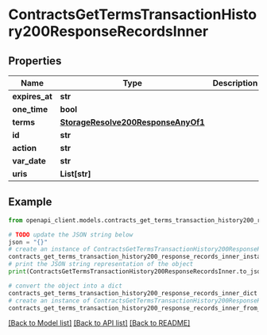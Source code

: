 # ContractsGetTermsTransactionHistory200ResponseRecordsInner


## Properties

Name | Type | Description | Notes
------------ | ------------- | ------------- | -------------
**expires_at** | **str** |  | [optional] 
**one_time** | **bool** |  | [optional] 
**terms** | [**StorageResolve200ResponseAnyOf1**](StorageResolve200ResponseAnyOf1.md) |  | [optional] 
**id** | **str** |  | 
**action** | **str** |  | 
**var_date** | **str** |  | 
**uris** | **List[str]** |  | [optional] 

## Example

```python
from openapi_client.models.contracts_get_terms_transaction_history200_response_records_inner import ContractsGetTermsTransactionHistory200ResponseRecordsInner

# TODO update the JSON string below
json = "{}"
# create an instance of ContractsGetTermsTransactionHistory200ResponseRecordsInner from a JSON string
contracts_get_terms_transaction_history200_response_records_inner_instance = ContractsGetTermsTransactionHistory200ResponseRecordsInner.from_json(json)
# print the JSON string representation of the object
print(ContractsGetTermsTransactionHistory200ResponseRecordsInner.to_json())

# convert the object into a dict
contracts_get_terms_transaction_history200_response_records_inner_dict = contracts_get_terms_transaction_history200_response_records_inner_instance.to_dict()
# create an instance of ContractsGetTermsTransactionHistory200ResponseRecordsInner from a dict
contracts_get_terms_transaction_history200_response_records_inner_from_dict = ContractsGetTermsTransactionHistory200ResponseRecordsInner.from_dict(contracts_get_terms_transaction_history200_response_records_inner_dict)
```
[[Back to Model list]](../README.md#documentation-for-models) [[Back to API list]](../README.md#documentation-for-api-endpoints) [[Back to README]](../README.md)


